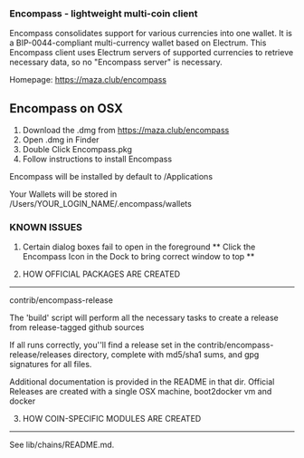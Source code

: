### Encompass - lightweight multi-coin client

Encompass consolidates support for various currencies into one wallet. It is a BIP-0044-compliant multi-currency wallet based on Electrum. This Encompass client uses Electrum servers of supported currencies to retrieve necessary data, so no "Encompass server" is necessary.

Homepage: https://maza.club/encompass
## Encompass on OSX

1. Download the .dmg from https://maza.club/encompass
2. Open .dmg in Finder
3. Double Click Encompass.pkg
4. Follow instructions to install Encompass

Encompass will be installed by default to /Applications

Your Wallets will be stored in /Users/YOUR_LOGIN_NAME/.encompass/wallets

### KNOWN ISSUES
1. Certain dialog boxes fail to open in the foreground
   ** Click the Encompass Icon in the Dock to bring correct window to top **



2. HOW OFFICIAL PACKAGES ARE CREATED
------------------------------------

contrib/encompass-release

 
The 'build' script will perform all the necessary tasks to 
create a release from release-tagged github sources

If all runs correctly, you''ll find a release set in the 
contrib/encompass-release/releases directory, complete with 
md5/sha1 sums, and gpg signatures for all files. 

Additional documentation is provided in the README in that dir.
Official Releases are created with a single OSX machine, boot2docker vm and docker




3. HOW COIN-SPECIFIC MODULES ARE CREATED
----------------------------------------

See lib/chains/README.md.
